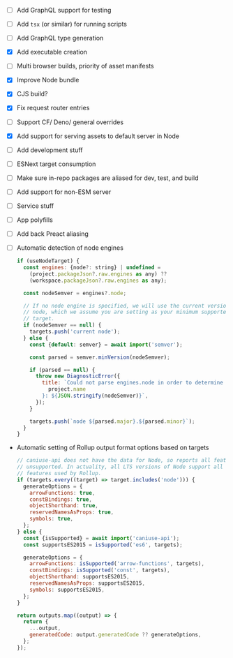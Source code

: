 - [ ] Add GraphQL support for testing
- [ ] Add `tsx` (or similar) for running scripts
- [ ] Add GraphQL type generation
- [x] Add executable creation
- [ ] Multi browser builds, priority of asset manifests
- [x] Improve Node bundle
- [x] CJS build?
- [x] Fix request router entries
- [ ] Support CF/ Deno/ general overrides
- [x] Add support for serving assets to default server in Node
- [ ] Add development stuff
- [ ] ESNext target consumption
- [ ] Make sure in-repo packages are aliased for dev, test, and build
- [ ] Add support for non-ESM server
- [ ] Service stuff
- [ ] App polyfills
- [ ] Add back Preact aliasing
- [ ] Automatic detection of node engines

  ```js
  if (useNodeTarget) {
    const engines: {node?: string} | undefined =
      (project.packageJson?.raw.engines as any) ??
      (workspace.packageJson?.raw.engines as any);

    const nodeSemver = engines?.node;

    // If no node engine is specified, we will use the current version of
    // node, which we assume you are setting as your minimum supported
    // target.
    if (nodeSemver == null) {
      targets.push('current node');
    } else {
      const {default: semver} = await import('semver');

      const parsed = semver.minVersion(nodeSemver);

      if (parsed == null) {
        throw new DiagnosticError({
          title: `Could not parse engines.node in order to determine the node target for project ${
            project.name
          }: ${JSON.stringify(nodeSemver)}`,
        });
      }

      targets.push(`node ${parsed.major}.${parsed.minor}`);
    }
  }
  ```

- Automatic setting of Rollup output format options based on targets

  ```js
  // caniuse-api does not have the data for Node, so reports all features to be
  // unsupported. In actuality, all LTS versions of Node support all the ES2015
  // features used by Rollup.
  if (targets.every((target) => target.includes('node'))) {
    generateOptions = {
      arrowFunctions: true,
      constBindings: true,
      objectShorthand: true,
      reservedNamesAsProps: true,
      symbols: true,
    };
  } else {
    const {isSupported} = await import('caniuse-api');
    const supportsES2015 = isSupported('es6', targets);

    generateOptions = {
      arrowFunctions: isSupported('arrow-functions', targets),
      constBindings: isSupported('const', targets),
      objectShorthand: supportsES2015,
      reservedNamesAsProps: supportsES2015,
      symbols: supportsES2015,
    };
  }

  return outputs.map((output) => {
    return {
      ...output,
      generatedCode: output.generatedCode ?? generateOptions,
    };
  });
  ```
